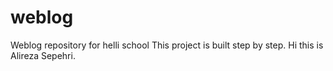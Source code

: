 # weblog
Weblog repository for helli school
This project is built step by step.
Hi this is Alireza Sepehri.
